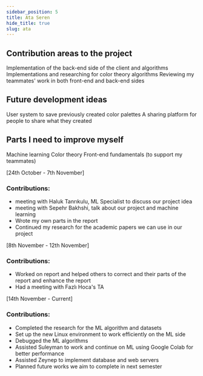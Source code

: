 ```yaml
---
sidebar_position: 5
title: Ata Seren
hide_title: true
slug: ata
---
```


## Contribution areas to the project
Implementation of the back-end side of the client and algorithms
Implementations and researching for color theory algorithms
Reviewing my teammates' work in both front-end and back-end sides

## Future development ideas
User system to save previously created color palettes
A sharing platform for people to share what they created

## Parts I need to improve myself
Machine learning
Color theory
Front-end fundamentals (to support my teammates)

[24th October - 7th November]
### Contributions:
- meeting with Haluk Tanrıkulu, ML Specialist to discuss our project idea
- meeting with Sepehr Bakhshi, talk about our project and machine learning
- Wrote my own parts in the report
- Continued my research for the academic papers we can use in our project

[8th November - 12th November]
### Contributions:
- Worked on report and helped others to correct and their parts of the report and enhance the report
- Had a meeting with Fazlı Hoca's TA

[14th November - Current]
### Contributions:
- Completed the research for the ML algorithm and datasets
- Set up the new Linux environment to work efficiently on the ML side
- Debugged the ML algorithms
- Assisted Suleyman to work and continue on ML using Google Colab for better performance
- Assisted Zeynep to implement database and web servers
- Planned future works we aim to complete in next semester